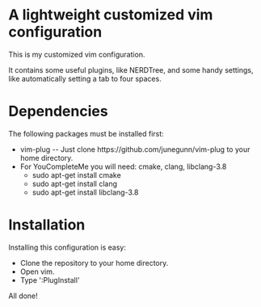 # A lightweight customized vim configuration

This is my customized vim configuration.  

It contains some useful plugins, like NERDTree, and some handy settings, like automatically setting a tab to four spaces.

<h1>Dependencies</h1>

The following packages must be installed first:

<ul>
  <li>vim-plug -- Just clone https://github.com/junegunn/vim-plug to your home directory.
  <li>For YouCompleteMe you will need: cmake, clang, libclang-3.8
  <ul>
    <li>sudo apt-get install cmake</li>
    <li>sudo apt-get install clang</li>
    <li>sudo apt-get install libclang-3.8</li>
  </ul>
</ul>

<h1>Installation</h1>

Installing this configuration is easy:

<ul>
  <li>Clone the repository to your home directory.
  <li>Open vim.
  <li>Type ':PlugInstall'
</ul>

All done!
